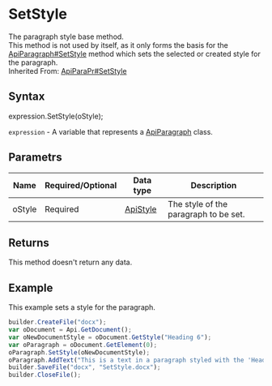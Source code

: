# SetStyle

The paragraph style base method.
<br>This method is not used by itself, as it only forms the basis for the [ApiParagraph#SetStyle](./SetStyle.md) method which sets the selected or created style for the paragraph.<br>Inherited From: [ApiParaPr#SetStyle](../../ApiParaPr/Methods/SetStyle.md)

## Syntax

expression.SetStyle(oStyle);

`expression` - A variable that represents a [ApiParagraph](../ApiParagraph.md) class.

## Parametrs

| **Name** | **Required/Optional** | **Data type** | **Description** |
| ------------- | ------------- | ------------- | ------------- |
| oStyle | Required | [ApiStyle](../../ApiStyle/ApiStyle.md) | The style of the paragraph to be set. |

## Returns

This method doesn't return any data.

## Example

This example sets a style for the paragraph.

```javascript
builder.CreateFile("docx");
var oDocument = Api.GetDocument();
var oNewDocumentStyle = oDocument.GetStyle("Heading 6");
var oParagraph = oDocument.GetElement(0);
oParagraph.SetStyle(oNewDocumentStyle);
oParagraph.AddText("This is a text in a paragraph styled with the 'Heading 6' style.");
builder.SaveFile("docx", "SetStyle.docx");
builder.CloseFile();
```